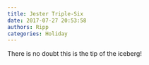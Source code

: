 ```yaml
---
title: Jester Triple-Six
date: 2017-07-27 20:53:58
authors: Ripp
categories: Holiday
---
```


 There is no doubt this is the tip of the iceberg!
